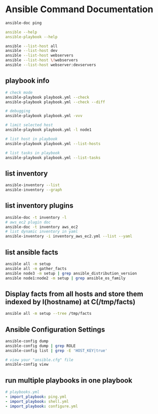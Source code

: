 # Ansible Command Documentation

```bash
ansible-doc ping
```

```yml
ansible --help
ansible-playbook --help
```

```bash
ansible --list-host all
ansible --list-host dev
ansible --list-host webservers
ansible --list-host \!webservers
ansible --list-host webserver:devservers
```

## playbook info

```bash
# check mode
ansible-playbook playbook.yml --check
ansible-playbook playbook.yml --check --diff
```

```bash
# debugging
ansible-playbook playbook.yml -vvv
```

```bash
# limit selected host
ansible-playbook playbook.yml -l node1
```

```bash
# list host in playbook
ansible-playbook playbook.yml --list-hosts
```

```bash
# list tasks in playbook
ansible-playbook playbook.yml --list-tasks
```

## list inventory

```bash
ansible-inventory --list
ansible-inventory --graph
```

## list inventory plugins

```bash
ansible-doc -t inventory -l
# aws_ec2 plugin doc
ansible-doc -t inventory aws_ec2
# list dynamic inventory in yaml
ansible-inventory -i inventory_aws_ec2.yml --list --yaml
```

## list ansible facts

```bash
ansible all -m setup
ansible all -m gather_facts
ansible node3 -m setup | grep ansible_distribution_version
ansible node1:node2 -m setup | grep ansible_os_family
```

## Display facts from all hosts and store them indexed by I(hostname) at C(/tmp/facts)

```bash
ansible all -m setup --tree /tmp/facts
```

## Ansible Configuration Settings

```bash
ansible-config dump
ansible-config dump | grep ROLE
ansible-config list | grep -E 'HOST_KEY|true'
```

```bash
# view your "ansible.cfg" file
ansible-config view
```

## run multiple playbooks in one playbook

```yml
# playbooks.yml
- import_playbook: ping.yml
- import_playbook: shell.yml
- import_playbook: configure.yml
```